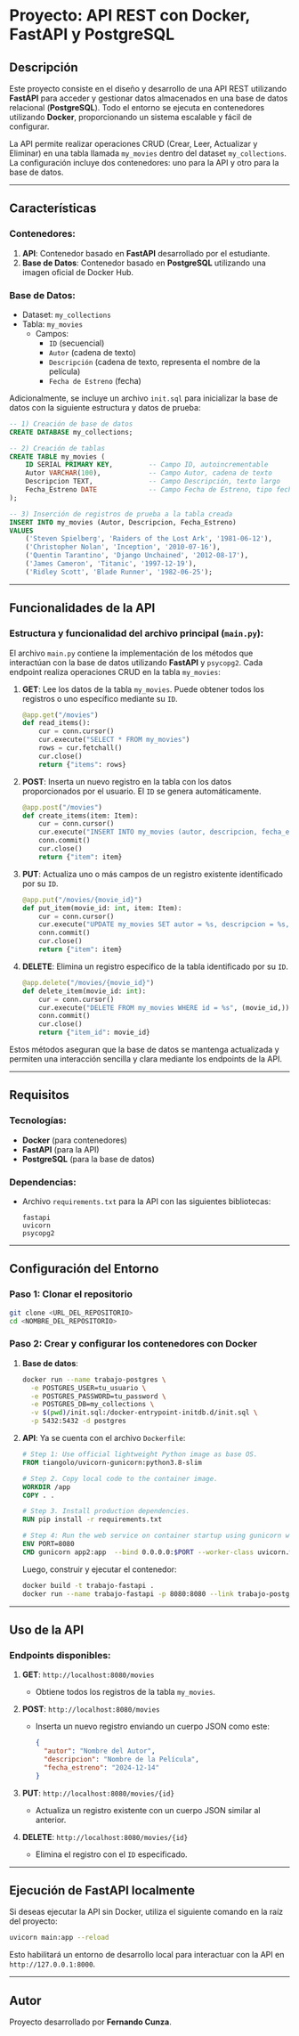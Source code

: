 # Proyecto: API REST con Docker, FastAPI y PostgreSQL

## Descripción
Este proyecto consiste en el diseño y desarrollo de una API REST utilizando **FastAPI** para acceder y gestionar datos almacenados en una base de datos relacional (**PostgreSQL**). Todo el entorno se ejecuta en contenedores utilizando **Docker**, proporcionando un sistema escalable y fácil de configurar.

La API permite realizar operaciones CRUD (Crear, Leer, Actualizar y Eliminar) en una tabla llamada `my_movies` dentro del dataset `my_collections`. La configuración incluye dos contenedores: uno para la API y otro para la base de datos.

---

## Características

### Contenedores:
1. **API**: Contenedor basado en **FastAPI** desarrollado por el estudiante.
2. **Base de Datos**: Contenedor basado en **PostgreSQL** utilizando una imagen oficial de Docker Hub.

### Base de Datos:
- Dataset: `my_collections`
- Tabla: `my_movies`
  - Campos:
    - `ID` (secuencial)
    - `Autor` (cadena de texto)
    - `Descripción` (cadena de texto, representa el nombre de la película)
    - `Fecha de Estreno` (fecha)

Adicionalmente, se incluye un archivo `init.sql` para inicializar la base de datos con la siguiente estructura y datos de prueba:

```sql
-- 1) Creación de base de datos
CREATE DATABASE my_collections;

-- 2) Creación de tablas
CREATE TABLE my_movies (
    ID SERIAL PRIMARY KEY,         -- Campo ID, autoincrementable
    Autor VARCHAR(100),            -- Campo Autor, cadena de texto
    Descripcion TEXT,              -- Campo Descripción, texto largo
    Fecha_Estreno DATE             -- Campo Fecha de Estreno, tipo fecha
);

-- 3) Inserción de registros de prueba a la tabla creada
INSERT INTO my_movies (Autor, Descripcion, Fecha_Estreno)
VALUES 
    ('Steven Spielberg', 'Raiders of the Lost Ark', '1981-06-12'),
    ('Christopher Nolan', 'Inception', '2010-07-16'),
    ('Quentin Tarantino', 'Django Unchained', '2012-08-17'),
    ('James Cameron', 'Titanic', '1997-12-19'),
    ('Ridley Scott', 'Blade Runner', '1982-06-25');
```

---

## Funcionalidades de la API

### Estructura y funcionalidad del archivo principal (`main.py`):
El archivo `main.py` contiene la implementación de los métodos que interactúan con la base de datos utilizando **FastAPI** y `psycopg2`. Cada endpoint realiza operaciones CRUD en la tabla `my_movies`:

1. **GET**: Lee los datos de la tabla `my_movies`. Puede obtener todos los registros o uno específico mediante su `ID`.
   ```python
   @app.get("/movies")
   def read_items():
       cur = conn.cursor()
       cur.execute("SELECT * FROM my_movies")
       rows = cur.fetchall()
       cur.close()
       return {"items": rows}
   ```

2. **POST**: Inserta un nuevo registro en la tabla con los datos proporcionados por el usuario. El `ID` se genera automáticamente.
   ```python
   @app.post("/movies")
   def create_items(item: Item):
       cur = conn.cursor()
       cur.execute("INSERT INTO my_movies (autor, descripcion, fecha_estreno) VALUES (%s, %s, %s)", (item.autor, item.descripcion, item.fecha_estreno))
       conn.commit()
       cur.close()
       return {"item": item}
   ```

3. **PUT**: Actualiza uno o más campos de un registro existente identificado por su `ID`.
   ```python
   @app.put("/movies/{movie_id}")
   def put_item(movie_id: int, item: Item):
       cur = conn.cursor()
       cur.execute("UPDATE my_movies SET autor = %s, descripcion = %s, fecha_estreno = %s WHERE id = %s", (item.autor, item.descripcion, item.fecha_estreno, movie_id))
       conn.commit()
       cur.close()
       return {"item": item}
   ```

4. **DELETE**: Elimina un registro específico de la tabla identificado por su `ID`.
   ```python
   @app.delete("/movies/{movie_id}")
   def delete_item(movie_id: int):
       cur = conn.cursor()
       cur.execute("DELETE FROM my_movies WHERE id = %s", (movie_id,))
       conn.commit()
       cur.close()
       return {"item_id": movie_id}
   ```

Estos métodos aseguran que la base de datos se mantenga actualizada y permiten una interacción sencilla y clara mediante los endpoints de la API.

---

## Requisitos

### Tecnologías:
- **Docker** (para contenedores)
- **FastAPI** (para la API)
- **PostgreSQL** (para la base de datos)

### Dependencias:
- Archivo `requirements.txt` para la API con las siguientes bibliotecas:
  ```
  fastapi
  uvicorn
  psycopg2
  ```

---

## Configuración del Entorno

### Paso 1: Clonar el repositorio
```bash
git clone <URL_DEL_REPOSITORIO>
cd <NOMBRE_DEL_REPOSITORIO>
```

### Paso 2: Crear y configurar los contenedores con Docker
1. **Base de datos**:
    ```bash
    docker run --name trabajo-postgres \
      -e POSTGRES_USER=tu_usuario \
      -e POSTGRES_PASSWORD=tu_password \
      -e POSTGRES_DB=my_collections \
      -v $(pwd)/init.sql:/docker-entrypoint-initdb.d/init.sql \
      -p 5432:5432 -d postgres
    ```

2. **API**:
    Ya se cuenta con el archivo `Dockerfile`:
    ```dockerfile
    # Step 1: Use official lightweight Python image as base OS.
    FROM tiangolo/uvicorn-gunicorn:python3.8-slim

    # Step 2. Copy local code to the container image.
    WORKDIR /app
    COPY . .

    # Step 3. Install production dependencies.
    RUN pip install -r requirements.txt

    # Step 4: Run the web service on container startup using gunicorn webserver.
    ENV PORT=8080
    CMD gunicorn app2:app  --bind 0.0.0.0:$PORT --worker-class uvicorn.workers.UvicornWorker
    ```
    Luego, construir y ejecutar el contenedor:
    ```bash
    docker build -t trabajo-fastapi .
    docker run --name trabajo-fastapi -p 8080:8080 --link trabajo-postgres:db -d trabajo-fastapi
    ```

---

## Uso de la API

### Endpoints disponibles:
1. **GET**: `http://localhost:8080/movies`
   - Obtiene todos los registros de la tabla `my_movies`.

2. **POST**: `http://localhost:8080/movies`
   - Inserta un nuevo registro enviando un cuerpo JSON como este:
     ```json
     {
       "autor": "Nombre del Autor",
       "descripcion": "Nombre de la Película",
       "fecha_estreno": "2024-12-14"
     }
     ```

3. **PUT**: `http://localhost:8080/movies/{id}`
   - Actualiza un registro existente con un cuerpo JSON similar al anterior.

4. **DELETE**: `http://localhost:8080/movies/{id}`
   - Elimina el registro con el `ID` especificado.

---

## Ejecución de FastAPI localmente
Si deseas ejecutar la API sin Docker, utiliza el siguiente comando en la raíz del proyecto:
```bash
uvicorn main:app --reload
```
Esto habilitará un entorno de desarrollo local para interactuar con la API en `http://127.0.0.1:8000`.

---

## Autor
Proyecto desarrollado por **Fernando Cunza**.